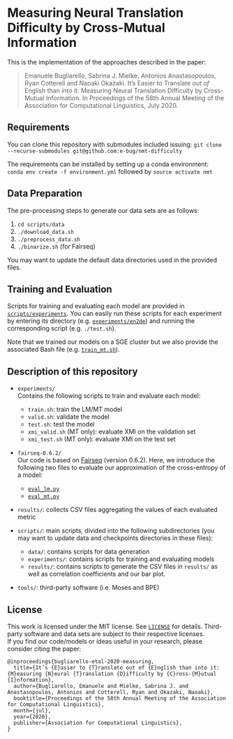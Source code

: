 # Measuring Neural Translation Difficulty by Cross-Mutual Information
This is the implementation of the approaches described in the paper:
> Emanuele Bugliarello, Sabrina J. Mielke, Antonios Anastasopoulos, Ryan Cotterell and Naoaki Okazaki. It’s Easier to Translate *out of* English than *into* it: Measuring Neural Translation Difficulty by Cross-Mutual Information. In Proceedings of the 58th Annual Meeting of the Association for Computational Linguistics, July 2020.

## Requirements
You can clone this repository with submodules included issuing: `git clone --recurse-submodules git@github.com:e-bug/nmt-difficulty`

The requirements can be installed by setting up a conda environment: <br>
`conda env create -f environment.yml` followed by `source activate nmt`

## Data Preparation
The pre-processing steps to generate our data sets are as follows:
1. `cd scripts/data`
2. `./download_data.sh`
3. `./preprocess_data.sh`
4. `./binarize.sh` (for Fairseq)

You may want to update the default data directories used in the provided files.

## Training and Evaluation
Scripts for training and evaluating each model are provided in [`scripts/experiments`](scripts/experiments).
You can easily run these scripts for each experiment by entering its directory (e.g. [`experiments/en2de`](experiments/en2de)) and running the corresponding script (e.g. `./test.sh`).

Note that we trained our models on a SGE cluster but we also provide the associated Bash file (e.g. [`train_mt.sh`](scripts/experiments/train_mt.sh)).

## Description of this repository
- `experiments/`<br>
  Contains the following scripts to train and evaluate each model: 
  - `train.sh`: train the LM/MT model
  - `valid.sh`: validate the model
  - `test.sh`: test the model
  - `xmi_valid.sh` (MT only): evaluate XMI on the validation set
  - `xmi_test.sh` (MT only): evaluate XMI on the test set 

- `fairseq-0.6.2/`<br>
  Our code is based on [Fairseq](https://github.com/pytorch/fairseq) (version 0.6.2).
  Here, we introduce the following two files to evaluate our approximation of the cross-entropy of a model:
  - [`eval_lm.py`](fairseq-0.6.2/eval_lm.py)
  - [`eval_mt.py`](fairseq-0.6.2/eval_mt.py)

- `results/`: collects CSV files aggregating the values of each evaluated metric
  
- `scripts/`: main scripts, divided into the following subdirectories (you may want to update data and checkpoints directories in these files):
  - `data/`: contains scripts for data generation
  - `experiments/`: contains scripts for training and evaluating models
  - `results/`: contains scripts to generate the CSV files in `results/` as well as correlation coefficients and our bar plot.

- `tools/`: third-party software (i.e. Moses and BPE)

## License
This work is licensed under the MIT license. See [`LICENSE`](LICENSE) for details. 
Third-party software and data sets are subject to their respective licenses. <br>
If you find our code/models or ideas useful in your research, please consider citing the paper:
```
@inproceedings{bugliarello-etal-2020-measuring,
  title={It’s {E}asier to {T}ranslate out of {E}nglish than into it: {M}easuring {N}eural {T}ranslation {D}ifficulty by {C}ross-{M}utual {I}nformation},
  author={Bugliarello, Emanuele and Mielke, Sabrina J. and Anastasopoulos, Antonios and Cotterell, Ryan and Okazaki, Naoaki},
  booktitle={Proceedings of the 58th Annual Meeting of the Association for Computational Linguistics},
  month={jul},
  year={2020},
  publisher={Association for Computational Linguistics},
}
```
